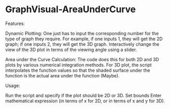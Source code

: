 # GraphVisual-AreaUnderCurve
Features:

Dynamic Plotting: One just has to input the corresponding number for the type of graph they require. For example, if one inputs 1, they will get the 2D graph; if one inputs 2, they will get the 3D graph. Interactively change the view of the 3D plot in terms of the viewing angle using a slider.

Area under the Curve Calculation: The code does this for both 2D and 3D plots by various numerical integration methods. For 3D plot, the script interpolates the function values so that the shaded surface under the function is the actual area under the function (Maybe).


Usage:

Run the script and specify if the plot should be 2D or 3D.
Set bounds
Enter mathematical expression (in terms of x for 2D, or in terms of x and y for 3D).




